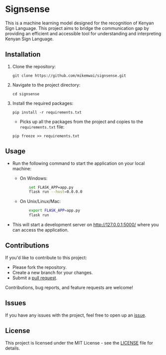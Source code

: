 # Signsense

This is a machine learning model designed for the recognition of Kenyan Sign Language. This project aims to bridge the communication gap by providing an efficient and accessible tool for understanding and interpreting Kenyan Sign Language.

## Installation

1. Clone the repository:
    ```
    git clone https://github.com/mikemwai/signsense.git
    ```
2. Navigate to the project directory:
    ```
    cd signsense
    ```
3. Install the required packages:
    ```
    pip install -r requirements.txt
    ```

    - Picks up all the packages from the project and copies to the `requirements.txt` file:
      
    ```
    pip freeze >> requirements.txt
    ```

## Usage

- Run the following command to start the application on your local machine:

  - On Windows:

    ```sh
        set FLASK_APP=app.py
        flask run --host=0.0.0.0
    ```

  - On Unix/Linux/Mac:

    ```sh
        export FLASK_APP=app.py
        flask run
    ```

- This will start a development server on http://127.0.0.1:5000/ where you can access the application.

## Contributions

If you'd like to contribute to this project:

- Please fork the repository.
- Create a new branch for your changes.
- Submit a [pull request](https://github.com/mikemwai/signsense/pulls).

Contributions, bug reports, and feature requests are welcome!

## Issues

If you have any issues with the project, feel free to open up an [issue](https://github.com/mikemwai/signsense/issues).

## License

This project is licensed under the MIT License - see the [LICENSE](LICENSE.txt) file for details.
